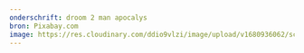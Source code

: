 ```yaml
---
onderschrift: droom 2 man apocalys
bron: Pixabay.com
image: https://res.cloudinary.com/ddio9vlzi/image/upload/v1680936062/sciencegeek/posts/droom-2-man-apocalyps.jpg
---
```

